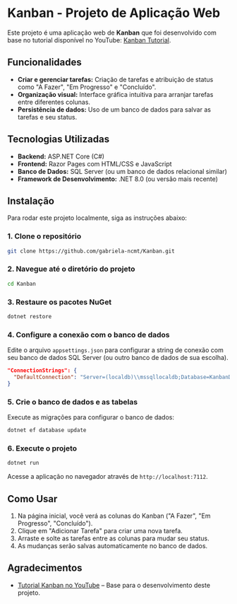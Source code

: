 
# Kanban - Projeto de Aplicação Web

Este projeto é uma aplicação web de **Kanban** que foi desenvolvido com base no tutorial disponível no YouTube: [Kanban Tutorial](https://www.youtube.com/watch?v=na8ZQqj011E).

## Funcionalidades

- **Criar e gerenciar tarefas:** Criação de tarefas e atribuição de status como "A Fazer", "Em Progresso" e "Concluído".
- **Organização visual:** Interface gráfica intuitiva para arranjar tarefas entre diferentes colunas.
- **Persistência de dados:** Uso de um banco de dados para salvar as tarefas e seu status.

## Tecnologias Utilizadas

- **Backend:** ASP.NET Core (C#)
- **Frontend:** Razor Pages com HTML/CSS e JavaScript
- **Banco de Dados:** SQL Server (ou um banco de dados relacional similar)
- **Framework de Desenvolvimento:** .NET 8.0 (ou versão mais recente)

## Instalação

Para rodar este projeto localmente, siga as instruções abaixo:

### 1. Clone o repositório

```bash
git clone https://github.com/gabriela-ncmt/Kanban.git
```

### 2. Navegue até o diretório do projeto

```bash
cd Kanban
```

### 3. Restaure os pacotes NuGet

```bash
dotnet restore
```

### 4. Configure a conexão com o banco de dados

Edite o arquivo `appsettings.json` para configurar a string de conexão com seu banco de dados SQL Server (ou outro banco de dados de sua escolha).

```json
"ConnectionStrings": {
  "DefaultConnection": "Server=(localdb)\\mssqllocaldb;Database=KanbanDB;Trusted_Connection=True;"
}
```

### 5. Crie o banco de dados e as tabelas

Execute as migrações para configurar o banco de dados:

```bash
dotnet ef database update
```

### 6. Execute o projeto

```bash
dotnet run
```

Acesse a aplicação no navegador através de `http://localhost:7112`.

## Como Usar

1. Na página inicial, você verá as colunas do Kanban ("A Fazer", "Em Progresso", "Concluído").
2. Clique em "Adicionar Tarefa" para criar uma nova tarefa.
3. Arraste e solte as tarefas entre as colunas para mudar seu status.
4. As mudanças serão salvas automaticamente no banco de dados.

## Agradecimentos

- [Tutorial Kanban no YouTube](https://www.youtube.com/watch?v=na8ZQqj011E) – Base para o desenvolvimento deste projeto.
